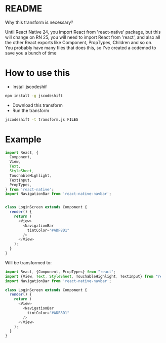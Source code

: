 # README

Why this transform is necessary?

Until React Native 24, you import React from 'react-native' package, but this will change on RN 25, you will need to import React from 'react', and also all the other React exports like Component, PropTypes, Children and so on.
You probably have many files that does this, so I've created a codemod to save you a bunch of time

# How to use this

- Install jscodeshif
```bash
npm install -g jscodeshift
```

- Download this transform
- Run the transform
```bash
jscodeshift -t transform.js FILES
```

# Example
```js
import React, {
  Component,
  View,
  Text,
  StyleSheet,
  TouchableHighlight,
  TextInput,
  PropTypes,
} from 'react-native';
import NavigationBar from 'react-native-navbar';


class LoginScreen extends Component {
  render() {
    return (
      <View>
        <NavigationBar
          tintColor="#ADF8D1"
        />
      </View>
    );
  }
}
```

Will be transformed to:
```js
import React, {Component, PropTypes} from "react";
import {View, Text, StyleSheet, TouchableHighlight, TextInput} from "react-native";
import NavigationBar from 'react-native-navbar';

class LoginScreen extends Component {
  render() {
    return (
      <View>
        <NavigationBar
          tintColor="#ADF8D1"
        />
      </View>
    );
  }
}
```

